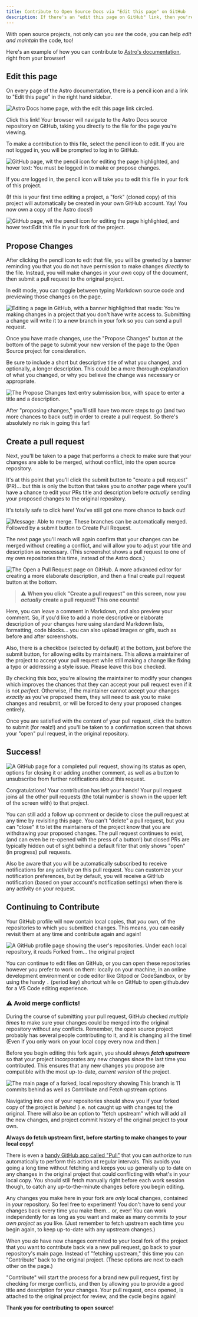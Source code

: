 ```yaml
---
title: Contribute to Open Source Docs via "Edit this page" on GitHub
description: If there's an "edit this page on GitHub" link, then you're only a few clicks away from contributing to Open Source and helping out a project!
---
```

With open source projects, not only can you *see* the code, you can help *edit and maintain* the code, too!

Here's an example of how you can contribute to [Astro's documentation](https://docs.astro.build), right from your browser!

## Edit this page

On every page of the Astro documentation, there is a pencil icon and a link to "Edit this page" in the right hand sidebar.

![Astro Docs home page, with the edit this page link circled.](https://lh3.googleusercontent.com/pw/AM-JKLU_kl-WFfHVC6TBI-CZe7esReIiCzC_xaPd4kdjQFri7mVsOFovee04s5p76FzRKR_hKbPtVUjdYYDeFUx6lzuIsXp52p9H5KqzSvkn0uQz8JYtKKzcp50J7B0g56lxQ-itFF3mhbfsCH9zxcwM7vQiTg=w2367-h1334-no?)

Click this link!  Your browser will navigate to the Astro Docs source repository on GitHub, taking you directly to the file for the page you're viewing. 

To make a contribution to this file, select the pencil icon to edit. If you are not logged in, you will be prompted to log in to GitHub. 

![GitHub page, wit the pencil icon for editing the page highlighted, and hover text: You must be logged in to make or propose changes.](https://lh3.googleusercontent.com/pw/AM-JKLWVjV1esyJ6ytzpgiCBX204uQoDfINTRCUqX1GN936Rd5MkPr4aZrkwuWORHWF9NggpJ4YIUu1ptidj2jjak2J8kW8Mj_k0tCuN79Vo0RY8jNPjviK26fKNoRmM-HsLmfz4INflxaGbuzh9e4j7YF_M_w=w2132-h1009-no?)

If you *are* logged in, the pencil icon will take you to edit this file in your fork of this project. 

(If this is your first time editing a project, a "fork" (cloned copy) of this project will automatically be created in your own GitHub account. Yay! You now own a copy of the Astro docs!)

![GitHub page, wit the pencil icon for editing the page highlighted, and hover text:Edit this file in your fork of the project.](https://lh3.googleusercontent.com/pw/AM-JKLWipslaN8fxh8j2IdCnyfyJhiv_6zVd-EuvkNVyxrZR5lTJr5S5_jwUFKyB24qXVRIW2vtdCK_mAprpaIV4EIuDvUzqFGoceXqTwqDCtfDT7U6gSCm2PP6InF6x7wQScP_Eyx1-jwMtoYeP-PQkq-OyPQ=w2132-h1009-no?)


## Propose Changes

After clicking the pencil icon to edit that file, you will be greeted by a banner reminding you that you do not have permission to make changes *directly* to the file. Instead, you will make changes in your *own* copy of the document, then submit a pull request to the original project.

In edit mode, you can toggle between typing Markdown source code and previewing those changes on the page.

![Editing a page in GitHub, with a banner highlighted that reads: You're making changes in a project that you don't have write access to. Submitting a change will write it to a new branch in your fork so you can send a pull request.](https://lh3.googleusercontent.com/pw/AM-JKLXJqnQSZ1S1A0N7DGLLMlmGH0hM0Et9cmzqMOLa8TsE_2YAdt2JL7FB-vV4KMFCmZ7-fhV0WT-q2N77YWo8TEYqS_yuGzX3BPPY-UOl94JGmisEbxoGyKC_eIHKElAkvuaSxCvHq5NTJbi1QG1O8XTFOA=w2132-h1223-no?)

Once you have made changes, use the "Propose Changes" button at the bottom of the page to submit your new version of the page to the Open Source project for consideration.

Be sure to include a short but descriptive title of what you changed, and optionally, a longer description. This could be a more thorough explanation of what you changed, or why you believe the change was necessary or appropriate. 

![The Propose Changes text entry submission box, with space to enter a title and a description.](https://lh3.googleusercontent.com/pw/AM-JKLXWu82RfWuzpY1OYplqYyQTPpr3eFNJhs9JIunoRHsUBNtCXv6a87ZvVZk93zCRgvYgudH4SErQrqgzGYsoVR7JKhED2P1uR709clbLmM1J_4lVSTVoWt164V5HHkeKf-Xt_Z2FAOO2jL-w4FRN_1MlGQ=w1849-h805-no?)

After "proposing changes," you'll still have two more steps to go (and two more chances to back out!) in order to create a pull request. So there's absolutely no risk in going this far!

## Create a pull request
Next, you'll be taken to a page that performs a check to make sure that your changes are able to be merged, without conflict, into the open source repository. 

It's at this point that you'll click the submit button to "create a pull request" (PR)... but this is only the button that takes you to *another* page where you'll have a chance to edit your PRs title and description before *actually* sending your proposed changes to the original repository. 

It's totally safe to click here! You've still got one more chance to back out!

![Message: Able to merge. These branches can be automatically merged. Followed by a submit button to Create Pull Request.](https://lh3.googleusercontent.com/pw/AM-JKLVNBeNY81MqF9gzK-_kfFX5we3Kk8SyMYHSujsi1wGyvAR0_pyHRZQrTXk4XppHA9jiwTupp8yMXyd6inn4TB3-wPltW7uXs12uGBtaZeuvcZX4m2eeyJ3jZNNhQF0qwGPDtP7EYpcBqF_mj_rZBQ327Q=w1747-h195-no?)

The next page you'll reach will again confirm that your changes can be merged without creating a conflict, and will allow you to adjust your title and description as necessary. (This screenshot shows a pull request to one of my own repositories this time, instead of the Astro docs.)

![The Open a Pull Request page on GitHub. A more advanced editor for creating a more elaborate description, and then a final create pull request button at the bottom.](https://lh3.googleusercontent.com/pw/AM-JKLXinD_jpQl7ciFjpI2yN8E-lJPgpcTbPOu7O89Bm9CC85AL0cC9udngyowgur5QFzAJV0-UVibRylt8RGTP9EZKtxx6ZbnkagBZCObaKJ2-N-PLrNg6CVEQy4UnYXnW2OxhYd7cW-OmINk1RIGPO9KwtQ=w1747-h836-no?authuser=0)

>⚠️ **When you click "Create a pull request" on this screen, now you *actually* create a pull request! This one counts!**

Here, you can leave a comment in Markdown, and also preview your comment. So, if you'd like to add a more descriptive or elaborate description of your changes here using standard Markdown lists, formatting, code blocks... you can also upload images or gifs, such as before and after screenshots.

Also, there is a checkbox (selected by default) at the bottom, just before the submit button, for allowing edits by maintainers. This allows a maintainer of the project to accept your pull request while still making a change like fixing a typo or addressing a style issue. Please leave this box checked.

By checking this box, you're allowing the maintainer to modify your changes which improves the chances that they can accept your pull request even if it is not *perfect*. Otherwise, if the maintainer cannot accept your changes *exactly* as you've proposed them, they will need to ask you to make changes and resubmit, or will be forced to deny your proposed changes entirely.

Once you are satisfied with the content of your pull request, click the button to submit (for realz!) and you'll be taken to a confirmation screen that shows your "open" pull request, in the original repository.

## Success!
![A GitHub page for a completed pull request, showing its status as open, options for closing it or adding another comment, as well as a button to unsubscribe from further notifications about this request.](https://lh3.googleusercontent.com/pw/AM-JKLVm_4gUSrAdry7tFHPm2qiWnXNHS_x4LoYOLRRDnbXIYlg31Ia4uVOxynamMfysRFj1M9c8PI01AlrVi1vhmJmMaQ5-WpP2DG_zJnJ7yX_O0e_CBL1Ciydd42ojuO4nNOeF7k2qqsqu3x-Epzl2-J3JoA=w1806-h1229-no?authuser=0)

Congratulations! Your contribution has left your hands! Your pull request joins all the other pull requests (the total number is shown in the upper left of the screen with) to that project. 

You can still add a follow up comment or decide to close the pull request at any time by revisiting this page. You can't "delete" a pull request, but you can "close" it to let the maintainers of the project know that you are withdrawing your proposed changes. The pull request continues to exist, (and can even be re-opened with the press of a button!) but closed PRs are typically hidden out of sight behind a default filter that only shows "open" (in progress) pull requests.

Also be aware that you will be automatically subscribed to receive notifications for any activity on this pull request. You can customize your notification preferences, but by default, you will receive a GitHub notification (based on your account's notification settings) when there is any activity on your request.

## Continuing to Contribute

Your GitHub profile will now contain local copies, that *you* own, of the repositories to which you submitted changes. This means, you can easily revisit them at any time and contribute again and again!

![A GitHub profile page showing the user's repositories. Under each local repository, it reads Forked from... the original project](https://lh3.googleusercontent.com/pw/AM-JKLVtcxnpUc5qai86ZKw32mIiHV6FpZMVqqUEtvsagHAXMskeohdGKB-QWJYfp42U-Mud9BBUJmuMTn9iIMq8vnw9SoAsL7VXUFgv4Kykf1DNIt9Rb_7A4dSizI1krJsn2rRXl-OfLAYN80fpZcleeRtqIw=w1828-h694-no?authuser=0)

You can continue to edit files on GitHub, or you can open these repositories however you prefer to work on them: locally on your machine, in an online development environment or code editor like Gitpod or CodeSandbox, or by using the handy `.` (period key) shortcut while on GitHub to open github.dev for a VS Code editing experience.

### ⚠️ Avoid merge conflicts!

During the course of submitting your pull request, GitHub checked *multiple times* to make sure your changes could be merged into the original repository without any conflicts. Remember, the open source project probably has several people contributing to it, and it is changing all the time! (Even if you only work on your local copy every now and then.)

Before you begin editing this fork again, you should always ***fetch upstream*** so that your project incorporates any new changes since the last time you contributed. This ensures that any new changes you propose are compatible with the most up-to-date, *current version* of the project.

![The main page of a forked, local repository showing This branch is 11 commits behind as well as Contribute and Fetch upstream options](https://lh3.googleusercontent.com/pw/AM-JKLXlr6bZkeal-1mmFhUgME_5LEmxsCICrfEo5ppodxVJ5MqYNC3DbKeuwhkeIhG2UD_DnM_New6XkQLuFzK8EJf5IXS5w8QGPuczxRa7UXvAJX0C4Yt6UponzpNrKpE4rufZdGONlgbyI9Eeo3KUoeYHyg=w1534-h449-no?)

Navigating into one of your repositories should show you if your forked copy of the project is *behind* (i.e. not caught up with changes to) the original. There will also be an option to "fetch upstream" which will add all the new changes, and project commit history of the original project to your own.

**Always do fetch upstream first, before starting to make changes to your local copy!**

There is even a [handy GitHub app called "Pull"](https://github.com/apps/pull) that you can authorize to run automatically to perform this action at regular intervals. This avoids you going a long time without fetching and keeps you up generally up to date on any changes in the original project that could conflicting with what's in your local copy. You should still fetch manually right before each work session though, to catch any up-to-the-minute changes before you begin editing.

Any changes you make here in your fork are *only* local changes, contained in *your* repository. So feel free to experiment! You don't have to send your changes back every time you make them... or, ever! You can work independently for as long as you want and make as many commits *to your own project* as you like. (Just remember to fetch upstream each time you begin again, to keep up-to-date with any upstream changes.)

When you *do* have new changes commited to your local fork of the project that you want to contribute back via a new pull request, go back to your repository's main page. Instead of "fetching upstream," this time you can "Contribute" back to the original project. (These options are next to each other on the page.)

"Contribute" will start the process for a brand new pull request, first by checking for merge conflicts, and then by allowing you to provide a good title and description for your changes. Your pull request, once opened, is attached to the original project for review, and the cycle begins again!

**Thank you for contributing to open source!**